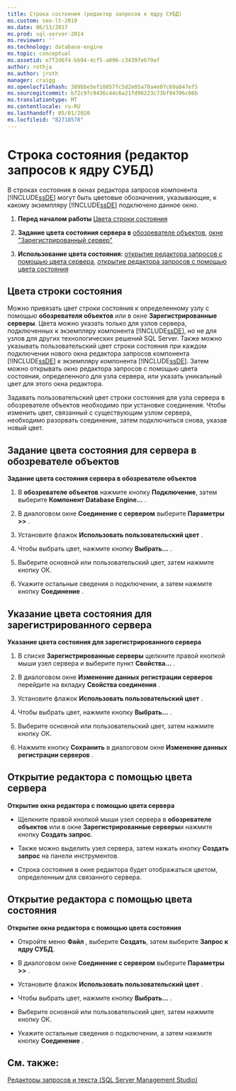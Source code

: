 ```yaml
---
title: Строка состояния (редактор запросов к ядру СУБД)
ms.custom: seo-lt-2019
ms.date: 06/13/2017
ms.prod: sql-server-2014
ms.reviewer: ''
ms.technology: database-engine
ms.topic: conceptual
ms.assetid: e7f2d6f4-bb94-4cf5-a096-c34397e679af
author: rothja
ms.author: jroth
manager: craigg
ms.openlocfilehash: 389bbe5ef10857fc5d2e05a70a4e07c69a847ef5
ms.sourcegitcommit: b72c9fc9436c44c6a21fd96223c73bf94706c06b
ms.translationtype: MT
ms.contentlocale: ru-RU
ms.lasthandoff: 05/01/2020
ms.locfileid: "82718578"
---
```

# <a name="status-bar-database-engine-query-editor"></a>Строка состояния (редактор запросов к ядру СУБД)
  В строках состояния в окнах редактора запросов компонента [!INCLUDE[ssDE](../../includes/ssde-md.md)] могут быть цветовые обозначения, указывающие, к какому экземпляру [!INCLUDE[ssDE](../../includes/ssde-md.md)] подключено данное окно.  
  
1.  **Перед началом работы**  [Цвета строки состояния](#StatusBarColors)  
  
2.  **Задание цвета состояния сервера в**  [обозревателе объектов](#SetOEServerColor), [окне "Зарегистрированный сервер"](#SetRegServerColor)  
  
3.  **Использование цвета состояния:**  [открытие редактора запросов с помощью цвета сервера](#OpenServerColor), [открытие редактора запросов с помощью цвета состояния](#OpenSpecColor)  
  
##  <a name="status-bar-colors"></a><a name="StatusBarColors"></a> Цвета строки состояния  
 Можно привязать цвет строки состояния к определенному узлу с помощью **обозревателя объектов** или в окне **Зарегистрированные серверы**. Цвета можно указать только для узлов сервера, подключенных к экземпляру компонента [!INCLUDE[ssDE](../../includes/ssde-md.md)], но не для узлов для других технологических решений SQL Server. Также можно указывать пользовательский цвет строки состояния при каждом подключении нового окна редактора запросов компонента [!INCLUDE[ssDE](../../includes/ssde-md.md)] к экземпляру компонента [!INCLUDE[ssDE](../../includes/ssde-md.md)]. Затем можно открывать окно редактора запросов с помощью цвета состояния, определенного для узла сервера, или указать уникальный цвет для этого окна редактора.  
  
 Задавать пользовательский цвет строки состояния для узла сервера в обозревателе объектов необходимо при установке соединения. Чтобы изменить цвет, связанный с существующим узлом сервера, необходимо разорвать соединение, затем подключиться снова, указав новый цвет.  
  
##  <a name="set-the-status-color-for-a-server-in-object-explorer"></a><a name="SetOEServerColor"></a> Задание цвета состояния для сервера в обозревателе объектов  
 **Задание цвета состояния сервера в обозревателе объектов**  
  
1.  В **обозревателе объектов** нажмите кнопку **Подключение**, затем выберите **Компонент Database Engine...** .  
  
2.  В диалоговом окне **Соединение с сервером** выберите **Параметры >>** .  
  
3.  Установите флажок **Использовать пользовательский цвет** .  
  
4.  Чтобы выбрать цвет, нажмите кнопку **Выбрать...** .  
  
5.  Выберите основной или пользовательский цвет, затем нажмите кнопку ОК.  
  
6.  Укажите остальные сведения о подключении, а затем нажмите кнопку **Соединение** .  
  
##  <a name="set-the-status-color-for-a-registered-server"></a><a name="SetRegServerColor"></a> Указание цвета состояния для зарегистрированного сервера  
 **Указание цвета состояния для зарегистрированного сервера**  
  
1.  В списке **Зарегистрированные серверы** щелкните правой кнопкой мыши узел сервера и выберите пункт **Свойства...** .  
  
2.  В диалоговом окне **Изменение данных регистрации серверов** перейдите на вкладку **Свойства соединения** .  
  
3.  Установите флажок **Использовать пользовательский цвет** .  
  
4.  Чтобы выбрать цвет, нажмите кнопку **Выбрать...** .  
  
5.  Выберите основной или пользовательский цвет, затем нажмите кнопку ОК.  
  
6.  Нажмите кнопку **Сохранить** в диалоговом окне **Изменение данных регистрации серверов** .  
  
##  <a name="open-an-editor-using-a-server-color"></a><a name="OpenServerColor"></a> Открытие редактора с помощью цвета сервера  
 **Открытие окна редактора с помощью цвета сервера**  
  
-   Щелкните правой кнопкой мыши узел сервера в **обозревателе объектов** или в окне **Зарегистрированные серверы**и нажмите кнопку **Создать запрос**.  
  
-   Также можно выделить узел сервера, затем нажать кнопку **Создать запрос** на панели инструментов.  
  
-   Строка состояния в окне редактора будет отображаться цветом, определенным для связанного сервера.  
  
##  <a name="open-an-editor-specifying-a-status-color"></a><a name="OpenSpecColor"></a> Открытие редактора с помощью цвета состояния  
 **Открытие окна редактора с помощью цвета состояния**  
  
-   Откройте меню **Файл** , выберите **Создать**, затем выберите **Запрос к ядру СУБД**.  
  
-   В диалоговом окне **Соединение с сервером** выберите **Параметры >>** .  
  
-   Установите флажок **Использовать пользовательский цвет** .  
  
-   Чтобы выбрать цвет, нажмите кнопку **Выбрать...** .  
  
-   Выберите основной или пользовательский цвет, затем нажмите кнопку ОК.  
  
-   Укажите остальные сведения о подключении, а затем нажмите кнопку **Соединение** .  
  
## <a name="see-also"></a>См. также:  
 [Редакторы запросов и текста (SQL Server Management Studio)](../scripting/query-and-text-editors-sql-server-management-studio.md)  
  
  
